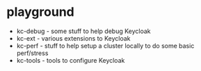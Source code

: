 # playground

* kc-debug - some stuff to help debug Keycloak
* kc-ext - various extensions to Keycloak
* kc-perf - stuff to help setup a cluster locally to do some basic perf/stress
* kc-tools - tools to configure Keycloak
